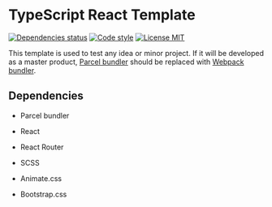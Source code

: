 # TypeScript React Template

[![Dependencies status](https://david-dm.org/FlowerEatFish/typescript-react-template/status.svg)](https://david-dm.org/FlowerEatFish/typescript-react-template)
[![Code style](https://img.shields.io/badge/code_style-prettier-ff69b4.svg)](https://prettier.io/)
[![License MIT](https://img.shields.io/badge/license-MIT-blue.svg)](https://opensource.org/licenses/MIT)

This template is used to test any idea or minor project. If it will be developed as a master product, [Parcel bundler](https://parceljs.org/) should be replaced with [Webpack bundler](https://webpack.js.org/).

## Dependencies

- Parcel bundler

- React

- React Router

- SCSS

- Animate.css

- Bootstrap.css
